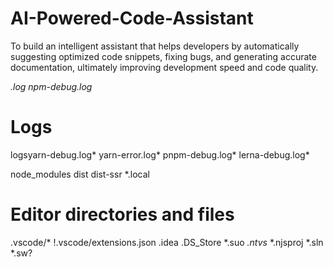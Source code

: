 # AI-Powered-Code-Assistant
To build an intelligent assistant that helps developers by automatically suggesting optimized code snippets, fixing bugs, and generating accurate documentation, ultimately improving development speed and code quality.

*.log
npm-debug.log*
# Logs
logsyarn-debug.log*
yarn-error.log*
pnpm-debug.log*
lerna-debug.log*

node_modules
dist
dist-ssr
*.local

# Editor directories and files
.vscode/*
!.vscode/extensions.json
.idea
.DS_Store
*.suo
*.ntvs*
*.njsproj
*.sln
*.sw?
